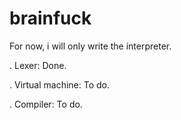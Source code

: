 # brainfuck
For now, i will only write the interpreter. 

. Lexer: Done.

. Virtual machine: To do.

. Compiler: To do.
